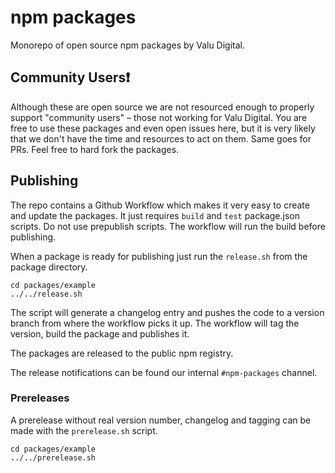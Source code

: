 # npm packages

Monorepo of open source npm packages by Valu Digital.

## Community Users❗️ 

Although these are open source we are not resourced enough to properly support
"community users" – those not working for Valu Digital. You are free to use these packages and even open
issues here, but it is very likely that we don't have the time and resources to
act on them. Same goes for PRs. Feel free to hard fork the packages.

## Publishing

The repo contains a Github Workflow which makes it very easy to create and
update the packages. It just requires `build` and `test` package.json scripts. Do
not use prepublish scripts. The workflow will run the build before publishing.

When a package is ready for publishing just run the `release.sh` from the
package directory.

```
cd packages/example
../../release.sh
```

The script will generate a changelog entry and pushes the code to a version
branch from where the workflow picks it up. The workflow will tag the version,
build the package and publishes it.

The packages are released to the public npm registry.

The release notifications can be found our internal `#npm-packages` channel.

### Prereleases

A prerelease without real version number, changelog and tagging can be made with
the `prerelease.sh` script.

```
cd packages/example
../../prerelease.sh
```
